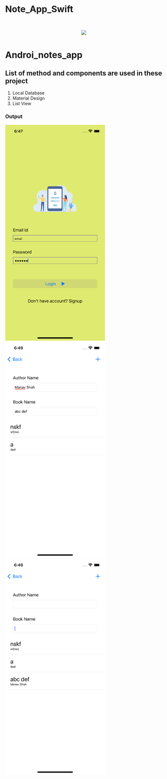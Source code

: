 # Note_App_Swift

<h1 align="center"> <center><img src="https://github.com/manavshah123/Mobile_Application_Training/blob/main/GIF/task.gif"  width="400"></h1>

# Androi_notes_app

## List of method and components are used in these project

1. Local Database
2. Material Design
3. List View

  ### Output

<p float="left">
  <img src="https://github.com/manavshah123/Note_App_Swift/blob/main/output_noteapp/Simulator%20Screen%20Shot%20-%20iPhone%2012%20Pro%20-%202022-02-14%20at%2018.47.25.png" width="320" />
  <img src="https://github.com/manavshah123/Note_App_Swift/blob/main/output_noteapp/Simulator%20Screen%20Shot%20-%20iPhone%2012%20Pro%20-%202022-02-14%20at%2018.49.04.png" width="320" /> 
  <img src="https://github.com/manavshah123/Note_App_Swift/blob/main/output_noteapp/Simulator%20Screen%20Shot%20-%20iPhone%2012%20Pro%20-%202022-02-14%20at%2018.49.13.png" width="320" /> 
</p>
